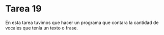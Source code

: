 # Tarea 19
En esta tarea tuvimos que hacer un programa que contara la cantidad de vocales que tenía un texto o frase.
